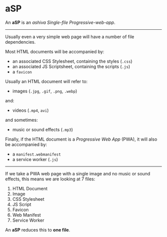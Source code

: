 # aSP
An **aSP** is an _ashiva Single-file Progressive-web-app_.

_____

Usually even a very simple web page will have a number of file dependencies.

Most HTML documents will be accompanied by:

 - an associated CSS Stylesheet, containing the styles (`.css`)
 - an associated JS Scriptsheet, containing the scripts (`.js`)
 - a `favicon`

Usually an HTML document will refer to:

 - images (`.jpg`, `.gif`, `.png`, `.webp`)

and:

 - videos (`.mp4`, `avi`)
 
and sometimes:

 - music or sound effects (`.mp3`)
 
 Finally, if the HTML document is a _Progressive Web App_ (PWA), it will also be accompanied by:

- a `manifest.webmanifest`
- a service worker (`.js`)

_____

If we take a PWA web page with a single image and no music or sound effects, this means we are looking at 7 files:

 1. HTML Document
 2. Image
 3. CSS Stylesheet
 4. JS Script
 5. Favicon
 6. Web Manifest
 7. Service Worker
 
 An **aSP** reduces this to **one file**.
 
